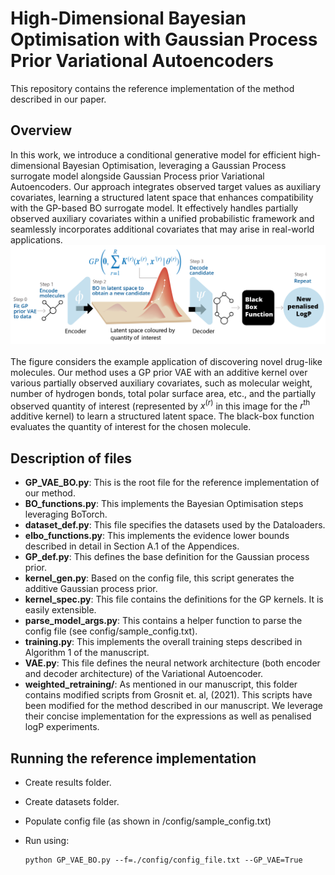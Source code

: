 High-Dimensional Bayesian Optimisation with Gaussian Process Prior Variational Autoencoders
===========================================================================================
This repository contains the reference implementation of the method described in our paper.

Overview
--------
In this work, we introduce a conditional generative model for efficient high-dimensional Bayesian Optimisation, leveraging a Gaussian Process surrogate model alongside Gaussian Process prior Variational Autoencoders. Our approach integrates observed target values as auxiliary covariates, learning a structured latent space that enhances compatibility with the GP-based BO surrogate model. It effectively handles partially observed auxiliary covariates within a unified probabilistic framework and seamlessly incorporates additional covariates that may arise in real-world applications.
![BayesOpt-GPVAE overview.](./images/summary_image.png)
<br/><br/>
The figure considers the example application of discovering novel drug-like molecules. Our method uses a GP prior VAE with an additive kernel over various partially observed auxiliary covariates, such as molecular weight, number of hydrogen bonds, total polar surface area, etc., and the partially observed quantity of interest (represented by $x^{(r)}$ in this image for the $r^\text{th}$ additive kernel) to learn a structured latent space. The black-box function evaluates the quantity of interest for the chosen molecule.

Description of files
------------------------
- **GP_VAE_BO.py**: This is the root file for the reference implementation of our method.
- **BO_functions.py**: This implements the Bayesian Optimisation steps leveraging BoTorch.
- **dataset_def.py**: This file specifies the datasets used by the Dataloaders.
- **elbo_functions.py**: This implements the evidence lower bounds described in detail in Section A.1 of the Appendices.
- **GP_def.py**: This defines the base definition for the Gaussian process prior.
- **kernel_gen.py**: Based on the config file, this script generates the additive Gaussian process prior.
- **kernel_spec.py**: This file contains the definitions for the GP kernels. It is easily extensible.
- **parse_model_args.py**: This contains a helper function to parse the config file (see config/sample_config.txt).
- **training.py**: This implements the overall training steps described in Algorithm 1 of the manuscript.
- **VAE.py**: This file defines the neural network architecture (both encoder and decoder architecture) of the Variational Autoencoder.
- **weighted_retraining/**: As mentioned in our manuscript, this folder contains modified scripts from Grosnit et. al, (2021). This scripts have been modified for the method described in our manuscript. We leverage their concise implementation for the expressions as well as penalised logP experiments.

Running the reference implementation
------------------------------------

- Create results folder.
- Create datasets folder.
- Populate config file (as shown in /config/sample_config.txt)
- Run using:

      python GP_VAE_BO.py --f=./config/config_file.txt --GP_VAE=True